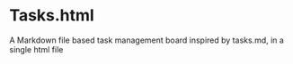 # Tasks.html
A Markdown file based task management board inspired by tasks.md, in a single html file
